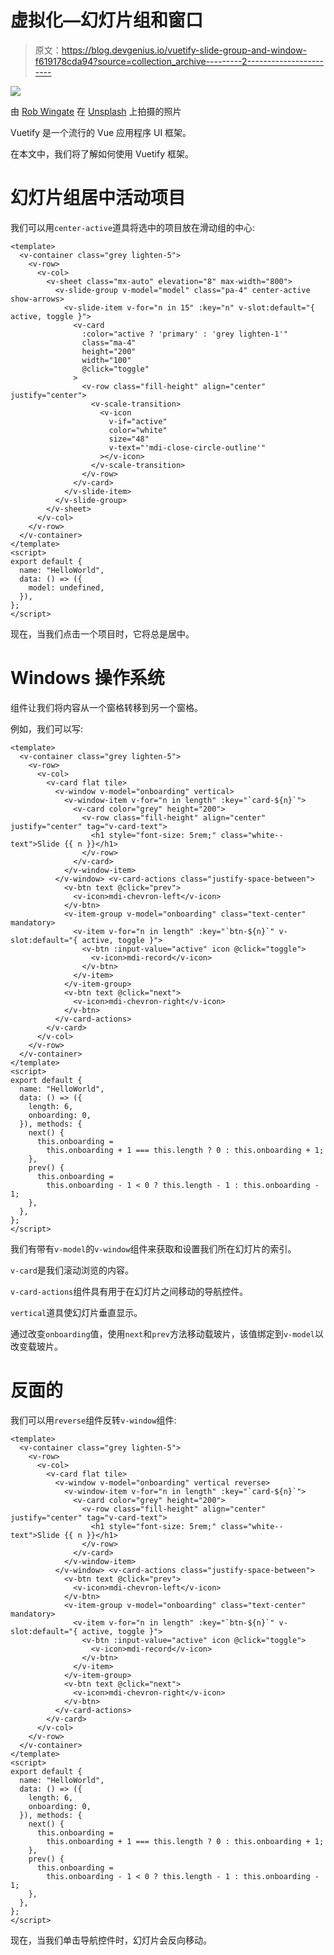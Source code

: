 # 虚拟化—幻灯片组和窗口

> 原文：<https://blog.devgenius.io/vuetify-slide-group-and-window-f619178cda94?source=collection_archive---------2----------------------->

![](img/c3ab48091b18347f0e15c1b3f03f433f.png)

由 [Rob Wingate](https://unsplash.com/@robwingate?utm_source=medium&utm_medium=referral) 在 [Unsplash](https://unsplash.com?utm_source=medium&utm_medium=referral) 上拍摄的照片

Vuetify 是一个流行的 Vue 应用程序 UI 框架。

在本文中，我们将了解如何使用 Vuetify 框架。

# 幻灯片组居中活动项目

我们可以用`center-active`道具将选中的项目放在滑动组的中心:

```
<template>
  <v-container class="grey lighten-5">
    <v-row>
      <v-col>
        <v-sheet class="mx-auto" elevation="8" max-width="800">
          <v-slide-group v-model="model" class="pa-4" center-active show-arrows>
            <v-slide-item v-for="n in 15" :key="n" v-slot:default="{ active, toggle }">
              <v-card
                :color="active ? 'primary' : 'grey lighten-1'"
                class="ma-4"
                height="200"
                width="100"
                @click="toggle"
              >
                <v-row class="fill-height" align="center" justify="center">
                  <v-scale-transition>
                    <v-icon
                      v-if="active"
                      color="white"
                      size="48"
                      v-text="'mdi-close-circle-outline'"
                    ></v-icon>
                  </v-scale-transition>
                </v-row>
              </v-card>
            </v-slide-item>
          </v-slide-group>
        </v-sheet>
      </v-col>
    </v-row>
  </v-container>
</template>
<script>
export default {
  name: "HelloWorld",
  data: () => ({
    model: undefined,
  }),
};
</script>
```

现在，当我们点击一个项目时，它将总是居中。

# Windows 操作系统

组件让我们将内容从一个窗格转移到另一个窗格。

例如，我们可以写:

```
<template>
  <v-container class="grey lighten-5">
    <v-row>
      <v-col>
        <v-card flat tile>
          <v-window v-model="onboarding" vertical>
            <v-window-item v-for="n in length" :key="`card-${n}`">
              <v-card color="grey" height="200">
                <v-row class="fill-height" align="center" justify="center" tag="v-card-text">
                  <h1 style="font-size: 5rem;" class="white--text">Slide {{ n }}</h1>
                </v-row>
              </v-card>
            </v-window-item>
          </v-window> <v-card-actions class="justify-space-between">
            <v-btn text @click="prev">
              <v-icon>mdi-chevron-left</v-icon>
            </v-btn>
            <v-item-group v-model="onboarding" class="text-center" mandatory>
              <v-item v-for="n in length" :key="`btn-${n}`" v-slot:default="{ active, toggle }">
                <v-btn :input-value="active" icon @click="toggle">
                  <v-icon>mdi-record</v-icon>
                </v-btn>
              </v-item>
            </v-item-group>
            <v-btn text @click="next">
              <v-icon>mdi-chevron-right</v-icon>
            </v-btn>
          </v-card-actions>
        </v-card>
      </v-col>
    </v-row>
  </v-container>
</template>
<script>
export default {
  name: "HelloWorld",
  data: () => ({
    length: 6,
    onboarding: 0,
  }), methods: {
    next() {
      this.onboarding =
        this.onboarding + 1 === this.length ? 0 : this.onboarding + 1;
    },
    prev() {
      this.onboarding =
        this.onboarding - 1 < 0 ? this.length - 1 : this.onboarding - 1;
    },
  },
};
</script>
```

我们有带有`v-model`的`v-window`组件来获取和设置我们所在幻灯片的索引。

`v-card`是我们滚动浏览的内容。

`v-card-actions`组件具有用于在幻灯片之间移动的导航控件。

`vertical`道具使幻灯片垂直显示。

通过改变`onboarding`值，使用`next`和`prev`方法移动载玻片，该值绑定到`v-model`以改变载玻片。

# 反面的

我们可以用`reverse`组件反转`v-window`组件:

```
<template>
  <v-container class="grey lighten-5">
    <v-row>
      <v-col>
        <v-card flat tile>
          <v-window v-model="onboarding" vertical reverse>
            <v-window-item v-for="n in length" :key="`card-${n}`">
              <v-card color="grey" height="200">
                <v-row class="fill-height" align="center" justify="center" tag="v-card-text">
                  <h1 style="font-size: 5rem;" class="white--text">Slide {{ n }}</h1>
                </v-row>
              </v-card>
            </v-window-item>
          </v-window> <v-card-actions class="justify-space-between">
            <v-btn text @click="prev">
              <v-icon>mdi-chevron-left</v-icon>
            </v-btn>
            <v-item-group v-model="onboarding" class="text-center" mandatory>
              <v-item v-for="n in length" :key="`btn-${n}`" v-slot:default="{ active, toggle }">
                <v-btn :input-value="active" icon @click="toggle">
                  <v-icon>mdi-record</v-icon>
                </v-btn>
              </v-item>
            </v-item-group>
            <v-btn text @click="next">
              <v-icon>mdi-chevron-right</v-icon>
            </v-btn>
          </v-card-actions>
        </v-card>
      </v-col>
    </v-row>
  </v-container>
</template>
<script>
export default {
  name: "HelloWorld",
  data: () => ({
    length: 6,
    onboarding: 0,
  }), methods: {
    next() {
      this.onboarding =
        this.onboarding + 1 === this.length ? 0 : this.onboarding + 1;
    },
    prev() {
      this.onboarding =
        this.onboarding - 1 < 0 ? this.length - 1 : this.onboarding - 1;
    },
  },
};
</script>
```

现在，当我们单击导航控件时，幻灯片会反向移动。